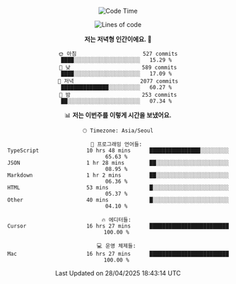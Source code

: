 <div align='center'>
 
<!--START_SECTION:waka-->
![Code Time](http://img.shields.io/badge/Code%20Time-4%2C318%20hrs%2025%20mins-blue)

![Lines of code](https://img.shields.io/badge/%EC%A0%80%EB%8A%94%20%EC%97%AC%ED%83%9C%EA%B9%8C%EC%A7%80%20-1.7%20million%20%EC%A4%84%EC%9D%98%20%EC%BD%94%EB%93%9C%EB%A5%BC%20%EC%9E%91%EC%84%B1%ED%96%88%EC%96%B4%EC%9A%94.-blue)

**저는 저녁형 인간이에요. 🦉** 

```text
🌞 아침                     527 commits         ████░░░░░░░░░░░░░░░░░░░░░   15.29 % 
🌆 낮　                     589 commits         ████░░░░░░░░░░░░░░░░░░░░░   17.09 % 
🌃 저녁                     2077 commits        ███████████████░░░░░░░░░░   60.27 % 
🌙 밤　                     253 commits         ██░░░░░░░░░░░░░░░░░░░░░░░   07.34 % 
```


📊 **저는 이번주를 이렇게 시간을 보냈어요.** 

```text
🕑︎ Timezone: Asia/Seoul

💬 프로그래밍 언어들: 
TypeScript               10 hrs 48 mins      ████████████████░░░░░░░░░   65.63 % 
JSON                     1 hr 28 mins        ██░░░░░░░░░░░░░░░░░░░░░░░   08.95 % 
Markdown                 1 hr 2 mins         ██░░░░░░░░░░░░░░░░░░░░░░░   06.36 % 
HTML                     53 mins             █░░░░░░░░░░░░░░░░░░░░░░░░   05.37 % 
Other                    40 mins             █░░░░░░░░░░░░░░░░░░░░░░░░   04.10 % 

🔥 에디터들: 
Cursor                   16 hrs 27 mins      █████████████████████████   100.00 % 

💻 운영 체제들: 
Mac                      16 hrs 27 mins      █████████████████████████   100.00 % 
```


 Last Updated on 28/04/2025 18:43:14 UTC
<!--END_SECTION:waka-->
 </div>
<!---
Emewjin/Emewjin is a ✨ special ✨ repository because its `README.md` (this file) appears on your GitHub profile.
You can click the Preview link to take a look at your changes.
--->
